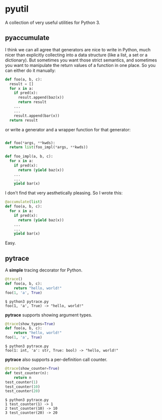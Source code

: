 # pyutil
A collection of very useful utilities for Python 3.

## pyaccumulate

I think we can all agree that generators are nice to write in Python, much nicer than explicitly collecting into a data structure (like a list, a set or a dictionary). But sometimes you want those strict semantics, and sometimes you want to manipulate the return values of a function in one place. So you can either do it manually:

```python
def foo(a, b, c):
  result = []
  for x in a:
    if pred(x):
      result.append(baz(x))
      return result
    ...
    ...
    result.append(bar(x))
  return result
```

or write a generator and a wrapper function for that generator:

```python

def foo(*args, **kwds):
  return list(foo_impl(*args, **kwds))
  
def foo_impl(a, b, c):
  for x in a:
    if pred(x):
      return (yield baz(x))
    ...
    ...
    yield bar(x)
```

I don't find that very aesthetically pleasing. So I wrote this:

```python
@accumulate(list)
def foo(a, b, c):
  for x in a:
    if pred(x):
      return (yield baz(x))
    ...
    ...
    yield bar(x)
```

Easy.

## pytrace

A **simple** tracing decorator for Python.

```python
@trace()
def foo(a, b, c):
    return "hello, world!"
foo(1, 'a', True)
```

```
$ python3 pytrace.py
foo(1, 'a', True) -> "hello, world!"
```

**pytrace** supports showing argument types.

```python
@trace(show_types=True)
def foo(a, b, c):
    return "hello, world!"
foo(1, 'a', True)
```

```
$ python3 pytrace.py
foo(1: int, 'a': str, True: bool) -> "hello, world!"
```

**pytrace** also supports a per-definition call counter.

```python
@trace(show_counter=True)
def test_counter(n):
    return n
test_counter(1)
test_counter(10)
test_counter(20)
```

```
$ python3 pytrace.py
1 test_counter(1) -> 1
2 test_counter(10) -> 10
3 test_counter(20) -> 20
```
